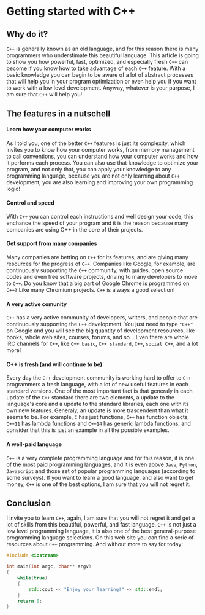 # Getting started with C++
## Why do it?
`C++` is generally known as an old language, and for this reason there is many programmers who understimate this beautiful language. This article is going to show you how powerful, fast, optimized, and especially fresh `C++` can become if you know how to take advantage of each `C++` feature. With a basic knowledge you can begin to be aware of a lot of abstract processes that will help you in your program optimization or even help you if you want to work with a low level development. Anyway, whatever is your purpose, I am sure that ```C++``` will help you!
## The features in a nutschell
#### Learn how your computer works
As I told you, one of the better ```C++``` features is just its complexity, which invites you to know how your computer works, from memory management to call conventions, you can understand how your computer works and how it performs each process. You can also use that knowledge to optimize your program, and not only that, you can apply your knowledge to any programming language, because you are not only learning about ```C++``` development, you are also learning and improving your own programming logic!
#### Control and speed
With ```C++``` you can control each instructions and well design your code, this enchance the speed of your program and it is the reason because many companies are using C++ in the core of their projects.
#### Get support from many companies
Many companies are betting on ```C++``` for its features, and are giving many resources for the progress of ```C++```. Companies like Google, for example, are continuously supporting the ```C++``` community, with guides, open source codes and even free software projects, driving to many developers to move to ```C++```. Do you know that a big part of Google Chrome is programmed on ```C++```? Like many Chromium projects. ```C++``` is always a good selection!
#### A very active comunity
```C++``` has a very active community of developers, writers, and people that are continuously supporting the ```C++``` development. You just need to type ```"C++"``` on Google and you will see the big quantity of development resources, like books, whole web sites, courses, forums, and so... Even there are whole IRC channels for ```C++```, like ```C++ basic```, ```C++ standard```, ```C++```, ```social C++```, and a lot more!
#### C++ is fresh (and will continue to be)
Every day the ```C++``` development community is working hard to offer to ```C++``` programmers a fresh language, with a lot of new useful features in each standard versions. One of the most important fact is that generaly in each update of the ```C++``` standard there are two elements, a update to the language's core and a update to the standard libraries, each one with its own new features. Generaly, an update is more trascendent than what it seems to be. For example, ```C``` has just functions, ```C++``` has function objects, ```C++11``` has lambda functions and ```C++14``` has generic lambda functions, and consider that this is just an example in all the possible examples.
#### A well-paid language
```C++``` is a very complete programming language and for this reason, it is one of the most paid programming languages, and it is even above ```Java```, ```Python```, ```Javascript``` and those set of popular programming languages (according to some surveys). If you want to learn a good language, and also want to get money, ```C++``` is one of the best options, I am sure that you will not regret it.
## Conclusion
I invite you to learn ```C++```, again, I am sure that you will not regret it and get a lot of skills from this beautiful, powerful, and fast language. ```C++``` is not just a low level programming language, it is also one of the best general-purpose programming language selections. On this web site you can find a serie of resources about ```C++``` programming. And without more to say for today:

```c++
#include <iostream>

int main(int argc, char** argv)
{
    while(true)
    {
    	std::cout << "Enjoy your learning!" << std::endl;
    }
	return 0;
}
```

